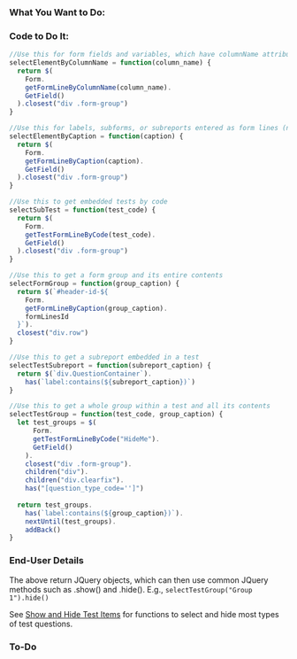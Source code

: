 ### What You Want to Do:

### Code to Do It:
```javascript
//Use this for form fields and variables, which have columnName attributes
selectElementByColumnName = function(column_name) {
  return $(
    Form.
    getFormLineByColumnName(column_name).
    GetField()
  ).closest("div .form-group")
}

//Use this for labels, subforms, or subreports entered as form lines (not embedded in tests). Also works for form fields if field caption is preferred.
selectElementByCaption = function(caption) {
  return $(
    Form.
    getFormLineByCaption(caption).
    GetField()
  ).closest("div .form-group")
}

//Use this to get embedded tests by code
selectSubTest = function(test_code) {
  return $(
    Form.
    getTestFormLineByCode(test_code).
    GetField()
  ).closest("div .form-group")
}

//Use this to get a form group and its entire contents
selectFormGroup = function(group_caption) {
  return $(`#header-id-${
    Form.
    getFormLineByCaption(group_caption).
    formLinesId
  }`).
  closest("div.row")
}

//Use this to get a subreport embedded in a test
selectTestSubreport = function(subreport_caption) {
  return $(`div.QuestionContainer`).
    has(`label:contains(${subreport_caption})`)
}

//Use this to get a whole group within a test and all its contents
selectTestGroup = function(test_code, group_caption) {
  let test_groups = $(
      Form.
      getTestFormLineByCode("HideMe").
      GetField()
    ).
    closest("div .form-group").
    children("div").
    children("div.clearfix").
    has("[question_type_code='']")
    
  return test_groups.
    has(`label:contains(${group_caption})`).
    nextUntil(test_groups).
    addBack()
}
```

### End-User Details
The above return JQuery objects, which can then use common JQuery methods such as .show() and .hide().
E.g., `selectTestGroup("Group 1").hide()`

See [Show and Hide Test Items](https://github.com/myEvolv-Development-Community/myEvolvCode/blob/main/JavaScript%20Functions/Show%20and%20Hide%20Test%20Items.md) for functions to select and hide most types of test questions.

### To-Do

